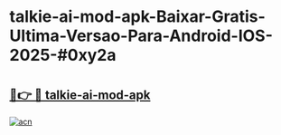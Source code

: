 # talkie-ai-mod-apk-Baixar-Gratis-Ultima-Versao-Para-Android-IOS-2025-#0xy2a

# <h2><a href="https://ainizakaria.my?title=talkie-ai-mod-apk&ref=22M">🔗👉 🔴 talkie-ai-mod-apk</a></h2>

[![acn](https://github.com/user-attachments/assets/0f9c940e-d8b0-45ae-aac7-cd30a18b3e1c)](https://ainizakaria.my?title=talkie-ai-mod-apk&ref=22M)

